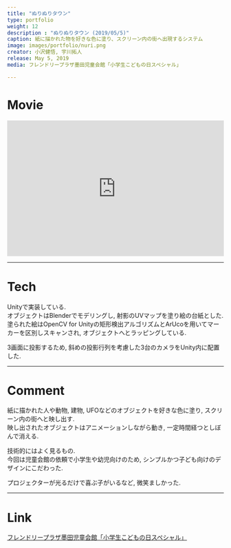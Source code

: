 ```yaml
---
title: "ぬりぬりタウン"
type: portfolio
weight: 12
description : "ぬりぬりタウン (2019/05/5)"
caption: 紙に描かれた物を好きな色に塗り、スクリーン内の街へ出現するシステム
image: images/portfolio/nuri.png
creator: 小沢健悟, 宇川拓人
release: May 5, 2019
media: フレンドリープラザ墨田児童会館「小学生こどもの日スペシャル」

---
```

# Movie
<iframe width = "100%" height = "315" src="https://www.youtube.com/embed/vM6VySQnM2E" frameborder="0" allow="accelerometer; autoplay; encrypted-media; gyroscope; picture-in-picture" allowfullscreen></iframe>

---
# Tech
Unityで実装している.<br>
オブジェクトはBlenderでモデリングし, 射影のUVマップを塗り絵の台紙とした. <br>
塗られた絵はOpenCV for Unityの矩形検出アルゴリズムとArUcoを用いてマーカーを区別しスキャンされ, オブジェクトへとラッピングしている. <br>

3画面に投影するため, 斜めの投影行列を考慮した3台のカメラをUnity内に配置した. <br>

---
# Comment
紙に描かれた人や動物, 建物, UFOなどのオブジェクトを好きな色に塗り, スクリーン内の街へと映し出す. <br>
映し出されたオブジェクトはアニメーションしながら動き, 一定時間経つとしぼんで消える. <br>

技術的にはよく見るもの. <br>
今回は児童会館の依頼で小学生や幼児向けのため, シンプルかつ子ども向けのデザインにこだわった. <br>

プロジェクターが光るだけで喜ぶ子がいるなど, 微笑ましかった. <br>

---
# Link
<a href= https://fukushi.unchusha.com/sumida/otayori/20190505shogakusei.pdf target=”_blank”>フレンドリープラザ墨田児童会館「小学生こどもの日スペシャル」</a> 